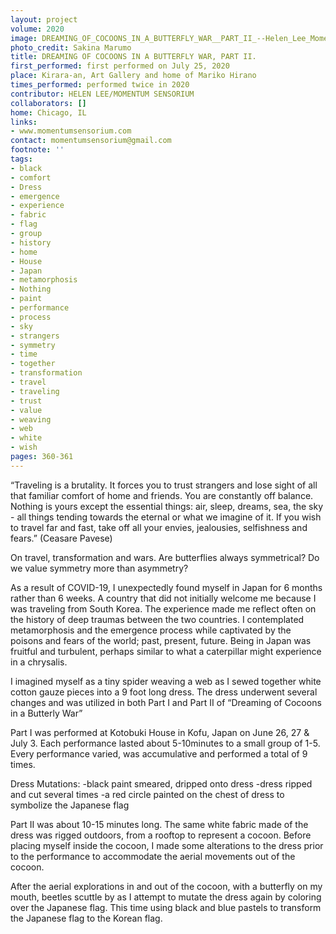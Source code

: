 ```yaml
---
layout: project
volume: 2020
image: DREAMING_OF_COCOONS_IN_A_BUTTERFLY_WAR__PART_II_--Helen_Lee_Momentum_Sensorium.jpg
photo_credit: Sakina Marumo
title: DREAMING OF COCOONS IN A BUTTERFLY WAR, PART II.
first_performed: first performed on July 25, 2020
place: Kirara-an, Art Gallery and home of Mariko Hirano
times_performed: performed twice in 2020
contributor: HELEN LEE/MOMENTUM SENSORIUM
collaborators: []
home: Chicago, IL
links:
- www.momentumsensorium.com
contact: momentumsensorium@gmail.com
footnote: ''
tags:
- black
- comfort
- Dress
- emergence
- experience
- fabric
- flag
- group
- history
- home
- House
- Japan
- metamorphosis
- Nothing
- paint
- performance
- process
- sky
- strangers
- symmetry
- time
- together
- transformation
- travel
- traveling
- trust
- value
- weaving
- web
- white
- wish
pages: 360-361
---
```


“Traveling is a brutality. It forces you to trust strangers and lose sight of all that familiar comfort of home and friends. You are constantly off balance. Nothing is yours except the essential things: air, sleep, dreams, sea, the sky - all things tending towards the eternal or what we imagine of it. If you wish to travel far and fast, take off all your envies, jealousies, selfishness and fears.” (Ceasare Pavese)

On travel, transformation and wars.
Are butterflies always symmetrical? 
Do we value symmetry more than asymmetry?

As a result of COVID-19, I unexpectedly found myself in Japan for 6 months rather than 6 weeks. A country that did not initially welcome me because I was traveling from South Korea. The experience made me reflect often on the history of deep traumas between the two countries. I contemplated metamorphosis and the emergence process while captivated by the poisons and fears of the world; past, present, future. Being in Japan was fruitful and turbulent, perhaps similar to what a caterpillar might experience in a chrysalis. 

I imagined myself as a tiny spider weaving a web as I sewed together white cotton gauze pieces into a 9 foot long dress. The dress underwent several changes and was utilized in both Part I and Part II of “Dreaming of Cocoons in a Butterly War”

Part I was performed at Kotobuki House in Kofu, Japan on June 26, 27 & July 3. Each performance lasted about 5-10minutes to a small group of 1-5. Every performance varied, was accumulative and performed a total of 9 times. 

Dress Mutations:
-black paint smeared, dripped onto dress
-dress ripped and cut several times
-a red circle painted on the chest of dress to symbolize the Japanese flag

Part II was about 10-15 minutes long. The same white fabric made of the dress was rigged outdoors, from a rooftop to represent a cocoon. Before placing myself inside the cocoon, I made some alterations to the dress prior to the performance to accommodate the aerial movements out of the cocoon. 

After the aerial explorations in and out of the cocoon, with a butterfly on my mouth, beetles scuttle by as I attempt to mutate the dress again by coloring over the Japanese flag. This time using black and blue pastels to transform the Japanese flag to the Korean flag.
